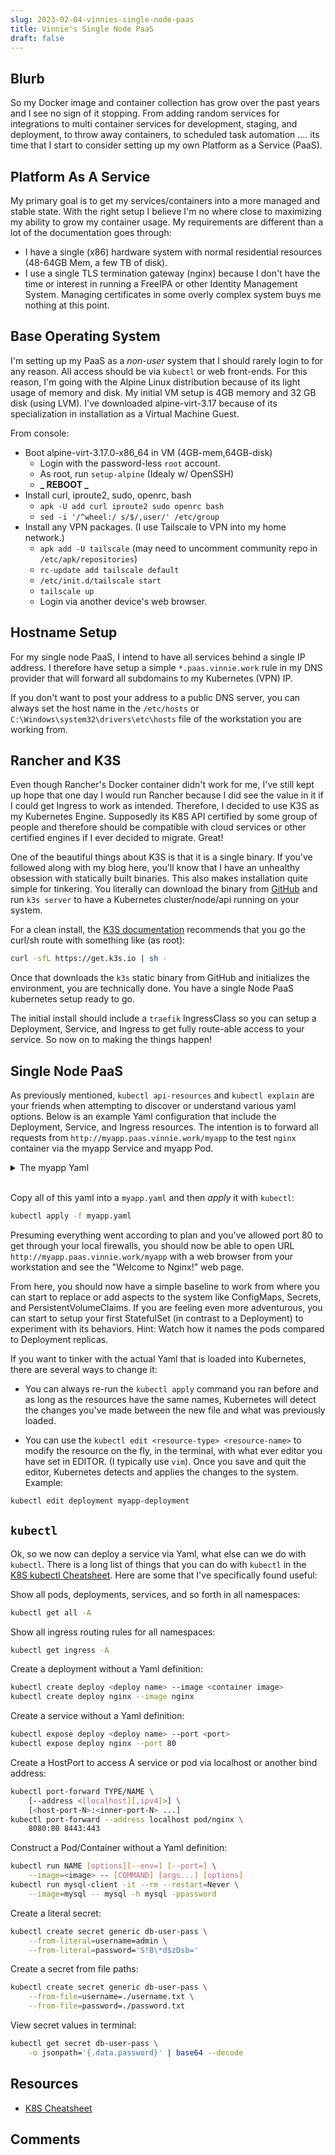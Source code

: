 ```yaml
---
slug: 2023-02-04-vinnies-single-node-paas
title: Vinnie's Single Node PaaS
draft: false
---
```


## Blurb

So my Docker image and container collection has grow over the past years and I see no sign of it stopping. From adding random services for integrations to multi container services for development, staging, and deployment, to throw away containers, to scheduled task automation .... its time that I start to consider setting up my own Platform as a Service (PaaS).

<!-- truncate -->

## Platform As A Service

My primary goal is to get my services/containers into a more managed and stable state. With the right setup I believe I'm no where close to maximizing my ability to grow my container usage. My requirements are different than a lot of the documentation goes through:

- I have a single (x86) hardware system with normal residential resources (48-64GB Mem, a few TB of disk).
- I use a single TLS termination gateway (nginx) because I don't have the time or interest in running a FreeIPA or other Identity Management System. Managing certificates in some overly complex system buys me nothing at this point.

## Base Operating System

I'm setting up my PaaS as a _non-user_ system that I should rarely login to for any reason. All access should be via `kubectl` or web front-ends. For this reason, I'm going with the Alpine Linux distribution because of its light usage of memory and disk. My initial VM setup is 4GB memory and 32 GB disk (using LVM). I've downloaded alpine-virt-3.17 because of its specialization in installation as a Virtual Machine Guest.

From console:

- Boot alpine-virt-3.17.0-x86_64 in VM (4GB-mem,64GB-disk)
  - Login with the password-less `root` account.
  - As root, run `setup-alpine` (Idealy w/ OpenSSH)
  - **_ REBOOT _**
- Install curl, iproute2, sudo, openrc, bash
  - `apk -U add curl iproute2 sudo openrc bash`
  - `sed -i '/^wheel:/ s/$/,user/' /etc/group`
- Install any VPN packages. (I use Tailscale to VPN into my home network.)
  - `apk add -U tailscale` (may need to uncomment community repo in `/etc/apk/repositories`)
  - `rc-update add tailscale default`
  - `/etc/init.d/tailscale start`
  - `tailscale up`
  - Login via another device's web browser.

## Hostname Setup

For my single node PaaS, I intend to have all services behind a single IP address. I therefore have setup a simple `*.paas.vinnie.work` rule in my DNS provider that will forward all subdomains to my Kubernetes (VPN) IP.

If you don't want to post your address to a public DNS server, you can always set the host name in the `/etc/hosts` or `C:\Windows\system32\drivers\etc\hosts` file of the workstation you are working from.

## Rancher and K3S

Even though Rancher's Docker container didn't work for me, I've still kept up hope that one day I would run Rancher because I did see the value in it if I could get Ingress to work as intended. Therefore, I decided to use K3S as my Kubernetes Engine. Supposedly its K8S API certified by some group of people and therefore should be compatible with cloud services or other certified engines if I ever decided to migrate. Great!

One of the beautiful things about K3S is that it is a single binary. If you've followed along with my blog here, you'll know that I have an unhealthy obsession with statically built binaries. This also makes installation quite simple for tinkering. You literally can download the binary from [GitHub](https://github.com/k3s-io/k3s) and run `k3s server` to have a Kubernetes cluster/node/api running on your system.

For a clean install, the [K3S documentation](https://docs.k3s.io/) recommends that you go the curl/sh route with something like (as root):

```sh
curl -sfL https://get.k3s.io | sh -
```

Once that downloads the `k3s` static binary from GitHub and initializes the environment, you are technically done. You have a single Node PaaS kubernetes setup ready to go.

The initial install should include a `traefik` IngressClass so you can setup a Deployment, Service, and Ingress to get fully route-able access to your service. So now on to making the things happen!

## Single Node PaaS

As previously mentioned, `kubectl api-resources` and `kubectl explain` are your friends when attempting to discover or understand various yaml options. Below is an example Yaml configuration that include the Deployment, Service, and Ingress resources. The intention is to forward all requests from `http://myapp.paas.vinnie.work/myapp` to the test `nginx` container via the myapp Service and myapp Pod.

<details>

<summary>The myapp Yaml</summary>

```yaml
apiVersion: apps/v1
kind: Deployment
metadata:
  name: myapp-deployment
  labels:
    app: myapp-deployment
spec:
  replicas: 1
  selector:
    matchLabels:
      app: myapp
  template:
    metadata:
      labels:
        app: myapp
    spec:
      containers:
        - name: nginx
          image: nginx:latest
          ports:
            - containerPort: 80
---
apiVersion: v1
kind: Service
metadata:
  name: myapp-svc
  namespace: default
  labels:
    app: myapp-svc
spec:
  type: ClusterIP
  selector:
    app: myapp
  ports:
    - name: http
      protocol: TCP
      port: 80
      targetPort: 80
---
# Note: This is a Middleware required to do URL rewriting with Traefik
# Note: To learn more, see the Traefik Ingress Documentation online.
apiVersion: traefik.containo.us/v1alpha1
kind: Middleware
metadata:
  name: strip-prefix
  # No namespace defined
spec:
  stripPrefixRegex:
    regex:
      - ^/[^/]+
---
apiVersion: networking.k8s.io/v1
kind: Ingress
metadata:
  name: myapp-traefik
  namespace: default
  annotations:
    ingress.kubernetes.io/ssl-redirect: 'false'
    traefik.ingress.kubernetes.io/router.middlewares: default-strip-prefix@kubernetescrd
spec:
  ingressClassName: traefik
  rules:
    - host: myapp.paas.vinnie.work
      http:
        paths:
          - pathType: Prefix
            path: /myapp
            backend:
              service:
                name: myapp-svc
                port:
                  number: 80
```

</details><br />

Copy all of this yaml into a `myapp.yaml` and then _apply_ it with `kubectl`:

```sh
kubectl apply -f myapp.yaml
```

Presuming everything went according to plan and you've allowed port 80 to get through your local firewalls, you should now be able to open URL `http://myapp.paas.vinnie.work/myapp` with a web browser from your workstation and see the "Welcome to Nginx!" web page.

From here, you should now have a simple baseline to work from where you can start to replace or add aspects to the system like ConfigMaps, Secrets, and PersistentVolumeClaims. If you are feeling even more adventurous, you can start to setup your first StatefulSet (in contrast to a Deployment) to experiment with its behaviors. Hint: Watch how it names the pods compared to Deployment replicas.

If you want to tinker with the actual Yaml that is loaded into Kubernetes, there are several ways to change it:

- You can always re-run the `kubectl apply` command you ran before and as long as the resources have the same names, Kubernetes will detect the changes you've made between the new file and what was previously loaded.

- You can use the `kubectl edit <resource-type> <resource-name>` to modify the resource on the fly, in the terminal, with what ever editor you have set in EDITOR. (I typically use `vim`). Once you save and quit the editor, Kubernetes detects and applies the changes to the system. Example:

```sh
kubectl edit deployment myapp-deployment
```

## `kubectl`

Ok, so we now can deploy a service via Yaml, what else can we do with `kubectl`. There is a long list of things that you can do with `kubectl` in the [K8S kubectl Cheatsheet](https://kubernetes.io/docs/reference/kubectl/cheatsheet/). Here are some that I've specifically found useful:

Show all pods, deployments, services, and so forth in all namespaces:

```sh
kubectl get all -A
```

Show all ingress routing rules for all namespaces:

```sh
kubectl get ingress -A
```

Create a deployment without a Yaml definition:

```sh
kubectl create deploy <deploy name> --image <container image>
kubectl create deploy nginx --image nginx
```

Create a service without a Yaml definition:

```sh
kubectl expose deploy <deploy name> --port <port>
kubectl expose deploy nginx --port 80
```

Create a HostPort to access A service or pod via localhost or another bind address:

```sh
kubectl port-forward TYPE/NAME \
    [--address <[localhost][,ipv4]>] \
    [<host-port-N>:<inner-port-N> ...]
kubectl port-forward --address localhost pod/nginx \
    8080:80 8443:443
```

Construct a Pod/Container without a Yaml definition:

```sh
kubectl run NAME [options][--env=] [--port=] \
    --image=<image> -- [COMMAND] [args...] [options]
kubectl run mysql-client -it --rm --restart=Never \
    --image=mysql -- mysql -h mysql -ppassword
```

Create a literal secret:

```sh
kubectl create secret generic db-user-pass \
    --from-literal=username=admin \
    --from-literal=password='S!B\*d$zDsb='
```

Create a secret from file paths:

```sh
kubectl create secret generic db-user-pass \
    --from-file=username=./username.txt \
    --from-file=password=./password.txt
```

View secret values in terminal:

```sh
kubectl get secret db-user-pass \
    -o jsonpath='{.data.password}' | base64 --decode
```

## Resources

- [K8S Cheatsheet](https://kubernetes.io/docs/reference/kubectl/cheatsheet/)

## Comments

<Comments />
